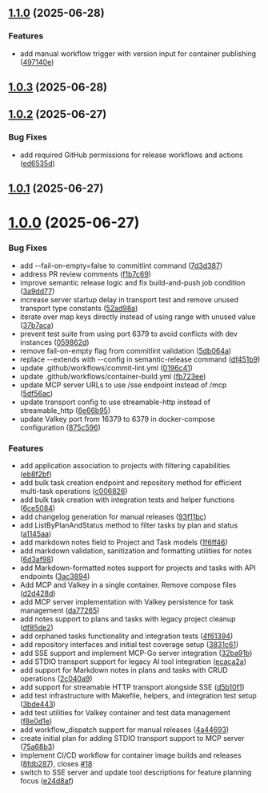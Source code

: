 ## [1.1.0](https://github.com/jbrinkman/valkey-ai-tasks/compare/v1.0.3...v1.1.0) (2025-06-28)

### Features

* add manual workflow trigger with version input for container publishing ([497140e](https://github.com/jbrinkman/valkey-ai-tasks/commit/497140e86ece71dc2644a24d35bfee94813caee6))

## [1.0.3](https://github.com/jbrinkman/valkey-ai-tasks/compare/v1.0.2...v1.0.3) (2025-06-28)



## [1.0.2](https://github.com/jbrinkman/valkey-ai-tasks/compare/v1.0.1...v1.0.2) (2025-06-27)


### Bug Fixes

* add required GitHub permissions for release workflows and actions ([ed6535d](https://github.com/jbrinkman/valkey-ai-tasks/commit/ed6535d5f13016e2e8f0dec560613afbd9af2592))



## [1.0.1](https://github.com/jbrinkman/valkey-ai-tasks/compare/v1.0.0...v1.0.1) (2025-06-27)



# [1.0.0](https://github.com/jbrinkman/valkey-ai-tasks/compare/da77265dcb897e7830450c1ee3b0a1d313b21659...v1.0.0) (2025-06-27)


### Bug Fixes

* add --fail-on-empty=false to commitlint command ([7d3d387](https://github.com/jbrinkman/valkey-ai-tasks/commit/7d3d38737129835c678bc00e65aa9064317475e8))
* address PR review comments ([f1b7c69](https://github.com/jbrinkman/valkey-ai-tasks/commit/f1b7c699226cb664bbe2c50ca5d19cb52f8ed8b1))
* improve semantic release logic and fix build-and-push job condition ([3a9dd77](https://github.com/jbrinkman/valkey-ai-tasks/commit/3a9dd77f6793a4490ed3979758896b920726dbf3))
* increase server startup delay in transport test and remove unused transport type constants ([52ad98a](https://github.com/jbrinkman/valkey-ai-tasks/commit/52ad98a06a93315b11b272272d01a4a870b433c2))
* iterate over map keys directly instead of using range with unused value ([37b7aca](https://github.com/jbrinkman/valkey-ai-tasks/commit/37b7aca4d35ec2b8bdf8fd0d6369c1033b98f3b0))
* prevent test suite from using port 6379 to avoid conflicts with dev instances ([059862d](https://github.com/jbrinkman/valkey-ai-tasks/commit/059862d5aa592b240439b782ab14ece764e9d772))
* remove fail-on-empty flag from commitlint validation ([5db064a](https://github.com/jbrinkman/valkey-ai-tasks/commit/5db064a9a62ce5c5415203e6dbb324ec7783eaa6))
* replace --extends with --config in semantic-release command ([df451b9](https://github.com/jbrinkman/valkey-ai-tasks/commit/df451b90ee7d73e8b38b379406b9313dca86c422))
* update .github/workflows/commit-lint.yml ([0196c41](https://github.com/jbrinkman/valkey-ai-tasks/commit/0196c417a0200bcfc8e6ebea0f4107b539390db2))
* update .github/workflows/container-build.yml ([fb723ee](https://github.com/jbrinkman/valkey-ai-tasks/commit/fb723eeeca46a8540d8740a0c078d1687ea68f70))
* update MCP server URLs to use /sse endpoint instead of /mcp ([5df56ac](https://github.com/jbrinkman/valkey-ai-tasks/commit/5df56ac858b9ddfad1c5abc1cbef2cbcb6c06404))
* update transport config to use streamable-http instead of streamable_http ([6e66b95](https://github.com/jbrinkman/valkey-ai-tasks/commit/6e66b95d7d18ef1f333f1bcd5d60ad1babb144fb))
* update Valkey port from 16379 to 6379 in docker-compose configuration ([875c596](https://github.com/jbrinkman/valkey-ai-tasks/commit/875c59652aa235cfd9adf779b93522af412bf3d0))


### Features

* add application association to projects with filtering capabilities ([eb8f2bf](https://github.com/jbrinkman/valkey-ai-tasks/commit/eb8f2bf350a4cdf36f168a7a6976f14da847f1eb))
* add bulk task creation endpoint and repository method for efficient multi-task operations ([c006826](https://github.com/jbrinkman/valkey-ai-tasks/commit/c0068263211896a497ea6c2854e78c5d9c8e3379))
* add bulk task creation with integration tests and helper functions ([6ce5084](https://github.com/jbrinkman/valkey-ai-tasks/commit/6ce5084d83c75d8c624cfe6bed49bb5ec658fc1b))
* add changelog generation for manual releases ([93f11bc](https://github.com/jbrinkman/valkey-ai-tasks/commit/93f11bccef0aa718192cf6f5065f3bb3e49746da))
* add ListByPlanAndStatus method to filter tasks by plan and status ([a1145aa](https://github.com/jbrinkman/valkey-ai-tasks/commit/a1145aa0a71d33ff2154beb088cb018e05262f77))
* add markdown notes field to Project and Task models ([1f6ff46](https://github.com/jbrinkman/valkey-ai-tasks/commit/1f6ff46ad6b28c24603a640c6ec5cf6e42d824fb))
* add markdown validation, sanitization and formatting utilities for notes ([6d3af98](https://github.com/jbrinkman/valkey-ai-tasks/commit/6d3af98614a55545bb80396687a31c311be60e6f))
* add Markdown-formatted notes support for projects and tasks with API endpoints ([3ac3894](https://github.com/jbrinkman/valkey-ai-tasks/commit/3ac3894a581158b6acd8cd346401d64f7b58a7fe))
* Add MCP and Valkey in a single container. Remove compose files ([d2d428d](https://github.com/jbrinkman/valkey-ai-tasks/commit/d2d428dc9757bdfabedba6beb0c3efb68181d3fa))
* add MCP server implementation with Valkey persistence for task management ([da77265](https://github.com/jbrinkman/valkey-ai-tasks/commit/da77265dcb897e7830450c1ee3b0a1d313b21659))
* add notes support to plans and tasks with legacy project cleanup ([df85de2](https://github.com/jbrinkman/valkey-ai-tasks/commit/df85de257cfa74bbb285ed5cb232cfc84137bf84))
* add orphaned tasks functionality and integration tests ([4f61394](https://github.com/jbrinkman/valkey-ai-tasks/commit/4f613946443cf0cca5306a33dae3ef55a301807d))
* add repository interfaces and initial test coverage setup ([3831c61](https://github.com/jbrinkman/valkey-ai-tasks/commit/3831c6161952aebcecc1a392a44d2f672ae4e9f2))
* add SSE support and implement MCP-Go server integration ([32ba91b](https://github.com/jbrinkman/valkey-ai-tasks/commit/32ba91b4b99d75bba607bcc5b5ba7b1f64222331))
* add STDIO transport support for legacy AI tool integration ([ecaca2a](https://github.com/jbrinkman/valkey-ai-tasks/commit/ecaca2a596dbc4fbb21aa365cd3554a88fd6fad9))
* add support for Markdown notes in plans and tasks with CRUD operations ([2c040a9](https://github.com/jbrinkman/valkey-ai-tasks/commit/2c040a966cdb7e21711354e902f749e89b0028fe))
* add support for streamable HTTP transport alongside SSE ([d5b10f1](https://github.com/jbrinkman/valkey-ai-tasks/commit/d5b10f18faae7b3edb1231f9bd1a0d1f3fe1e0c4))
* add test infrastructure with Makefile, helpers, and integration test setup ([3bde443](https://github.com/jbrinkman/valkey-ai-tasks/commit/3bde443afbadacd4e46f29c6821034fb4614cc87))
* add test utilities for Valkey container and test data management ([f8e0d1e](https://github.com/jbrinkman/valkey-ai-tasks/commit/f8e0d1e6309053c26cb17facca7579f32690e1f8))
* add workflow_dispatch support for manual releases ([4a44693](https://github.com/jbrinkman/valkey-ai-tasks/commit/4a44693b3efd87ec3b87bfc5e95192b89368ca11))
* create initial plan for adding STDIO transport support to MCP server ([75a68b3](https://github.com/jbrinkman/valkey-ai-tasks/commit/75a68b37f03bd31e8fdc2501c341fce5e8a19574))
* implement CI/CD workflow for container image builds and releases ([8fdb287](https://github.com/jbrinkman/valkey-ai-tasks/commit/8fdb287b370a1d09ba0283f382bcee953cd83eca)), closes [#18](https://github.com/jbrinkman/valkey-ai-tasks/issues/18)
* switch to SSE server and update tool descriptions for feature planning focus ([e24d8af](https://github.com/jbrinkman/valkey-ai-tasks/commit/e24d8afb04480952f18ad6019467ba34dd8de366))
